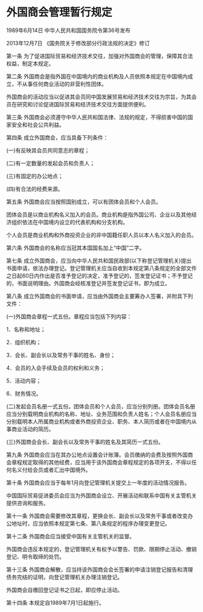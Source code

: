 # 外国商会管理暂行规定

1989年6月14日 中华人民共和国国务院令第36号发布

2013年12月7日 《国务院关于修改部分行政法规的决定》修订

<!-- INFO END -->

第一条 为了促进国际贸易和经济技术交往，加强对外国商会的管理，保障其合法权益，制定本规定。

第二条 外国商会是指外国在中国境内的商业机构及人员依照本规定在中国境内成立，不从事任何商业活动的非营利性团体。

外国商会的活动应当以促进其会员同中国发展贸易和经济技术交往为宗旨，为其会员在研究和讨论促进国际贸易和经济技术交往方面提供便利。

第三条 外国商会必须遵守中华人民共和国法律、法规的规定，不得损害中国的国家安全和社会公共利益。

第四条 成立外国商会，应当具备下列条件：

(一)有反映其会员共同意志的章程；

(二)有一定数量的发起会员和负责人；

(三)有固定的办公地点；

(四)有合法的经费来源。

第五条 外国商会应当按照国别成立，可以有团体会员和个人会员。

团体会员是以商业机构名义加入的会员。商业机构是指外国公司、企业以及其他经济组织依法在中国境内设立的代表机构和分支机构。

个人会员是商业机构和外商投资企业的非中国籍任职人员以本人名义加入的会员。

第六条 外国商会的名称应当冠其本国国名加上“中国”二字。

第七条 成立外国商会，应当向中华人民共和国民政部(以下称登记管理机关)提出书面申请，依法办理登记。登记管理机关应当自收到本规定第八条规定的全部文件之日起60日内作出是否准予登记的决定，准予登记的，签发登记证书；不予登记的，书面说明理由。外国商会经核准登记并签发登记证书，即为成立。

第八条 成立外国商会的书面申请，应当由外国商会主要筹办人签署，并附具下列文件：

(一)外国商会章程一式五份。章程应当包括下列内容：

1．名称和地址；

2．组织机构；

3．会长、副会长以及常务干事的姓名、身份；

4．会员的入会手续及会员的权利和义务；

5．活动内容；

6．财务情况。

(二)发起会员名册一式五份。团体会员和个人会员，应当分别列册。团体会员名册应当分别载明商业机构的名称、地址、业务范围和负责人姓名；个人会员名册应当分别载明本人所属商业机构或者外商投资企业、职务、本人简历或者在中国境内从事商业活动的简历。

(三)外国商会会长、副会长以及常务干事的姓名及其简历一式五份。

第九条 外国商会应当在其办公地点设置会计账簿。会员缴纳的会费及按照外国商会章程规定取得的其他经费，应当用于该外国商会章程规定的各项开支，不得以任何名义付给会员或者汇出中国境外。

第十条 外国商会应当于每年1月向登记管理机关提交上一年度的活动情况报告。

中国国际贸易促进委员会应当为外国商会设立、开展活动和联系中国有关主管机关提供咨询和服务。

第十一条 外国商会需要修改其章程，更换会长、副会长以及常务干事或者改变办公地址时，应当依照本规定第七条、第八条规定的程序办理变更登记。

第十二条 外国商会应当接受中国有关主管机关的监督。

外国商会违反本规定的，登记管理机关有权予以警告、罚款、限期停止活动、撤销登记、明令取缔的处罚。

第十三条 外国商会解散，应当持该外国商会会长签署的申请注销登记报告和清理债务完结的证明，向登记管理机关办理注销登记。

外国商会自缴回登记证书之日起，即应停止活动。

第十四条 本规定自1989年7月1日起施行。